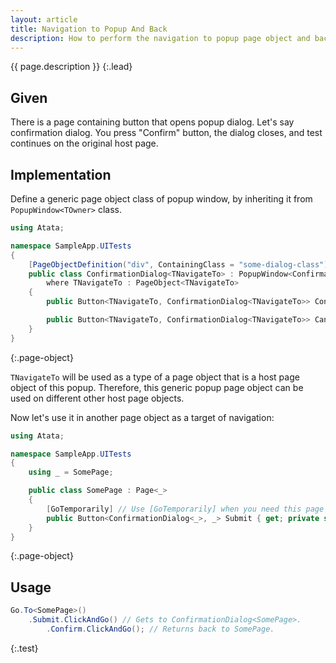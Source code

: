 ```yaml
---
layout: article
title: Navigation to Popup And Back
description: How to perform the navigation to popup page object and back.
---
```


{{ page.description }}
{:.lead}

## Given

There is a page containing button that opens popup dialog.
Let's say confirmation dialog.
You press "Confirm" button, the dialog closes, and test continues on the original host page.

## Implementation

Define a generic page object class of popup window, by inheriting it from `PopupWindow<TOwner>` class.

```cs
using Atata;

namespace SampleApp.UITests
{
    [PageObjectDefinition("div", ContainingClass = "some-dialog-class")]
    public class ConfirmationDialog<TNavigateTo> : PopupWindow<ConfirmationDialog<TNavigateTo>>
        where TNavigateTo : PageObject<TNavigateTo>
    {
        public Button<TNavigateTo, ConfirmationDialog<TNavigateTo>> Confirm { get; private set; }

        public Button<TNavigateTo, ConfirmationDialog<TNavigateTo>> Cancel { get; private set; }
    }
}
```
{:.page-object}

`TNavigateTo` will be used as a type of a page object that is a host page object of this popup.
Therefore, this generic popup page object can be used on different other host page objects.

Now let's use it in another page object as a target of navigation:

```cs
using Atata;

namespace SampleApp.UITests
{
    using _ = SomePage;

    public class SomePage : Page<_>
    {
        [GoTemporarily] // Use [GoTemporarily] when you need this page object to preserve its state.
        public Button<ConfirmationDialog<_>, _> Submit { get; private set; }
    }
}
```
{:.page-object}

## Usage

```cs
Go.To<SomePage>()
    .Submit.ClickAndGo() // Gets to ConfirmationDialog<SomePage>.
        .Confirm.ClickAndGo(); // Returns back to SomePage.
```
{:.test}